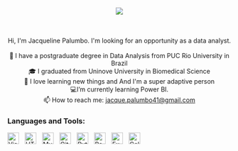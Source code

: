 

<!--
**jacquelinepalumbo/jacquelinepalumbo** is a ✨ _special_ ✨ repository because its `README.md` (this file) appears on your GitHub profile.

Here are some ideas to get you started:

- 🔭 I’m currently working on ...
- 🌱 I’m currently learning ...
- 👯 I’m looking to collaborate on ...
- 🤔 I’m looking for help with ...
- 💬 Ask me about ...
- 📫 How to reach me: ...
- 😄 Pronouns: ...
- ⚡ Fun fact: ...
-->

<h1 align="center">
  <a href="https://git.io/typing-svg">
    <img src="https://readme-typing-svg.herokuapp.com/?lines=Hello,+There!+👋;Nice+to+meet+you!&center=true&size=30">
  </a>
</h1>

<br>

<p align="center">
  Hi, I'm Jacqueline Palumbo. I'm looking for an opportunity as a data analyst.
  <br>
  <br>
  🔬 I have a postgraduate degree in Data Analysis from PUC Rio University in Brazil
  <br>
  🎓 I graduated from Uninove University in Biomedical Science
  <br>
  💬 I love learning new things and  And I'm a super adaptive person
  <br>
   💻I’m currently learning Power BI. 
  <br> 
  📫 How to reach me: <a href="mailto: jacque.palumbo41@gmail.com">jacque.palumbo41@gmail.com</a>
  <br> 
</p>




### Languages and Tools:

<img align="left" alt="Visual Studio Code" width="26px" src="https://cdn.jsdelivr.net/gh/devicons/devicon/icons/vscode/vscode-original.svg" style="padding-right:10px;" />
<img align="left" alt="HTML5" width="26px" src="https://cdn.jsdelivr.net/gh/devicons/devicon/icons/html5/html5-original.svg" style="padding-right:10px;" />
<img align="left" alt="MySQL" width="26px" src="https://cdn.jsdelivr.net/gh/devicons/devicon/icons/mysql/mysql-original.svg" style="padding-right:10px;" />
<img align="left" alt="GitHub" width="26px" src="https://user-images.githubusercontent.com/3369400/139448065-39a229ba-4b06-434b-bc67-616e2ed80c8f.png" style="padding-right:10px;" />
<img align="left" alt="Python" width="26px" src="https://th.bing.com/th/id/OIP.dJToM1TiZiJA0GYwzDHwjQHaHY?rs=1&pid=ImgDetMain" style="padding-right:10px;" />
<img align="left" alt="PowerBI" width="26px" src="https://i1.wp.com/santebf.net/wp-content/uploads/2019/12/Power_BI.png?fit=1000%2C1000&ssl=1" style="padding-right:10px;" />
<img align="left" alt="Excel" width="26px" src="https://th.bing.com/th/id/OIP.aCpcPok6nvkdSH5Yk1nQMgHaHa?rs=1&pid=ImgDetMain" style="padding-right:10px;" />
<img align="left" alt="Colab" width="26px" src="https://th.bing.com/th/id/OIP.IhMe7cIkZYMnXMA54KIfIgEsCo?rs=1&pid=ImgDetMain" style="padding-right:10px;" />




<!--
**zumrudu-anka/zumrudu-anka** is a ✨ _special_ ✨ repository because its `README.md` (this file) appears on your GitHub profile.

Here are some ideas to get you started:

- 🔭 I’m currently working on ...
- 🌱 I’m currently learning ...
- 👯 I’m looking to collaborate on ...
- 🤔 I’m looking for help with ...
- 💬 Ask me about ...
- 📫 How to reach me: ...
- 😄 Pronouns: ...
- ⚡ Fun fact: ...


Notes: If you want use this readme, firstly star it please. If you can't align your repositories like this, please change your repository desription to shorter than now. Maybe 4 or 5 word will be good.

![Metrics](https://metrics.lecoq.io/zumrudu-anka?template=classic&base.header=0&base.activity=0&base.community=0&base.repositories=0&base.metadata=0&achievements=1&achievements.threshold=C&achievements.secrets=true&achievements.limit=0&config.timezone=Europe%2FIstanbul)

-->
